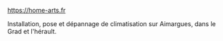 https://home-arts.fr

Installation, pose et dépannage de climatisation sur Aimargues, dans le Grad et l'hérault.
